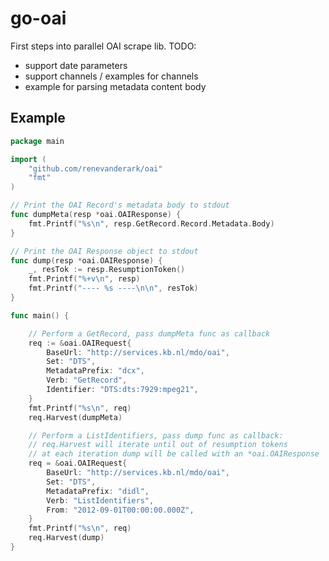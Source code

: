 go-oai
======

First steps into parallel OAI scrape lib. TODO:
- support date parameters
- support channels / examples for channels
- example for parsing metadata content body

Example
----
```go
package main

import (
	"github.com/renevanderark/oai"
	"fmt"
)

// Print the OAI Record's metadata body to stdout
func dumpMeta(resp *oai.OAIResponse) {
	fmt.Printf("%s\n", resp.GetRecord.Record.Metadata.Body)
}

// Print the OAI Response object to stdout
func dump(resp *oai.OAIResponse) {
	_, resTok := resp.ResumptionToken()
	fmt.Printf("%+v\n", resp)
	fmt.Printf("---- %s ----\n\n", resTok)
}

func main() {

	// Perform a GetRecord, pass dumpMeta func as callback
	req := &oai.OAIRequest{
		BaseUrl: "http://services.kb.nl/mdo/oai", 
		Set: "DTS",
		MetadataPrefix: "dcx",
		Verb: "GetRecord",
		Identifier: "DTS:dts:7929:mpeg21",
	}
	fmt.Printf("%s\n", req)
	req.Harvest(dumpMeta)

	// Perform a ListIdentifiers, pass dump func as callback:
	// req.Harvest will iterate until out of resumption tokens
	// at each iteration dump will be called with an *oai.OAIResponse
	req = &oai.OAIRequest{
		BaseUrl: "http://services.kb.nl/mdo/oai", 
		Set: "DTS",
		MetadataPrefix: "didl",
		Verb: "ListIdentifiers",
		From: "2012-09-01T00:00:00.000Z",
	}
	fmt.Printf("%s\n", req)
	req.Harvest(dump)
}
```
